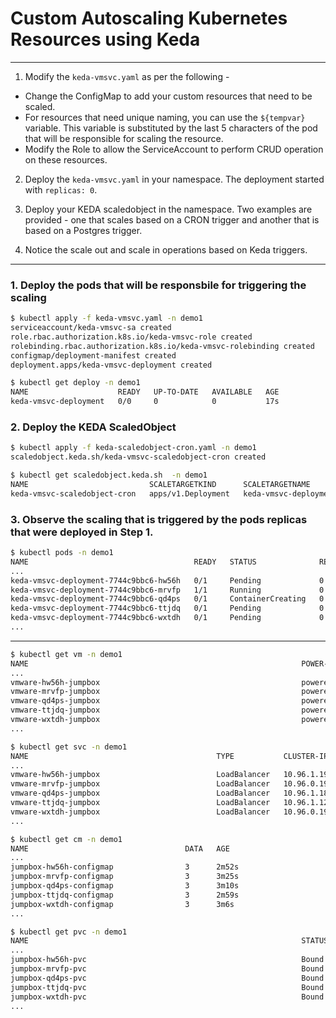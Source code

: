 # Custom Autoscaling Kubernetes Resources using Keda
---
1. Modify the `keda-vmsvc.yaml` as per the following - 
 - Change the ConfigMap to add your custom resources that need to be scaled. 
 - For resources that need unique naming, you can use the `${tempvar}` variable. This variable is substituted by the last 5 characters of the pod that will be responsible for scaling the resource. 
 - Modify the Role to allow the ServiceAccount to perform CRUD operation on these resources.

2. Deploy the `keda-vmsvc.yaml` in your namespace. The deployment started with `replicas: 0`. 

3. Deploy your KEDA scaledobject in the namespace. Two examples are provided - one that scales based on a CRON trigger and another that is based on a Postgres trigger. 

4. Notice the scale out and scale in operations based on Keda triggers. 

---

### 1. Deploy the pods that will be responsbile for triggering the scaling

```bash
$ kubectl apply -f keda-vmsvc.yaml -n demo1
serviceaccount/keda-vmsvc-sa created
role.rbac.authorization.k8s.io/keda-vmsvc-role created
rolebinding.rbac.authorization.k8s.io/keda-vmsvc-rolebinding created
configmap/deployment-manifest created
deployment.apps/keda-vmsvc-deployment created
```

```bash
$ kubectl get deploy -n demo1
NAME                    READY   UP-TO-DATE   AVAILABLE   AGE
keda-vmsvc-deployment   0/0     0            0           17s
```

### 2. Deploy the KEDA ScaledObject

```bash
$ kubectl apply -f keda-scaledobject-cron.yaml -n demo1
scaledobject.keda.sh/keda-vmsvc-scaledobject-cron created
```

```bash
$ kubectl get scaledobject.keda.sh  -n demo1
NAME                           SCALETARGETKIND      SCALETARGETNAME         MIN   MAX   TRIGGERS   AUTHENTICATION   READY   ACTIVE   FALLBACK   PAUSED    AGE
keda-vmsvc-scaledobject-cron   apps/v1.Deployment   keda-vmsvc-deployment   0           cron                        True    True     Unknown    Unknown   8s
```

### 3. Observe the scaling that is triggered by the pods replicas that were deployed in Step 1.  

```bash
$ kubectl pods -n demo1
NAME                                     READY   STATUS              RESTARTS   AGE
...
keda-vmsvc-deployment-7744c9bbc6-hw56h   0/1     Pending             0          0s
keda-vmsvc-deployment-7744c9bbc6-mrvfp   1/1     Running             0          30s
keda-vmsvc-deployment-7744c9bbc6-qd4ps   0/1     ContainerCreating   0          15s
keda-vmsvc-deployment-7744c9bbc6-ttjdq   0/1     Pending             0          15s
keda-vmsvc-deployment-7744c9bbc6-wxtdh   0/1     Pending             0          15s
...
```
---

```bash
$ kubectl get vm -n demo1
NAME                                                             POWER-STATE   AGE
...
vmware-hw56h-jumpbox                                             poweredOn     2m29s
vmware-mrvfp-jumpbox                                             poweredOn     3m2s
vmware-qd4ps-jumpbox                                             poweredOn     2m47s
vmware-ttjdq-jumpbox                                             poweredOn     2m36s
vmware-wxtdh-jumpbox                                             poweredOn     2m43s
...

$ kubectl get svc -n demo1
NAME                                          TYPE           CLUSTER-IP    EXTERNAL-IP   PORT(S)                                          AGE
...
vmware-hw56h-jumpbox                          LoadBalancer   10.96.1.191   10.220.8.14   22:30400/TCP,443:30963/TCP                       2m41s
vmware-mrvfp-jumpbox                          LoadBalancer   10.96.0.197   10.220.8.10   22:31326/TCP,443:30708/TCP                       3m14s
vmware-qd4ps-jumpbox                          LoadBalancer   10.96.1.18    10.220.8.11   22:30167/TCP,443:32158/TCP                       2m59s
vmware-ttjdq-jumpbox                          LoadBalancer   10.96.1.121   10.220.8.13   22:30065/TCP,443:32194/TCP                       2m48s
vmware-wxtdh-jumpbox                          LoadBalancer   10.96.0.195   10.220.8.12   22:30109/TCP,443:32054/TCP                       2m55s
...

$ kubectl get cm -n demo1
NAME                                   DATA   AGE
...
jumpbox-hw56h-configmap                3      2m52s
jumpbox-mrvfp-configmap                3      3m25s
jumpbox-qd4ps-configmap                3      3m10s
jumpbox-ttjdq-configmap                3      2m59s
jumpbox-wxtdh-configmap                3      3m6s
...

$ kubectl get pvc -n demo1
NAME                                                             STATUS   VOLUME                                     CAPACITY   ACCESS MODES   STORAGECLASS         AGE
...
jumpbox-hw56h-pvc                                                Bound    pvc-5cf1b0fc-416b-4957-b732-5078e50e1c29   2Gi        RWO            vc01cl01-t0compute   3m1s
jumpbox-mrvfp-pvc                                                Bound    pvc-ac722f11-b396-4c6d-b1d1-8198566dc51d   2Gi        RWO            vc01cl01-t0compute   3m34s
jumpbox-qd4ps-pvc                                                Bound    pvc-36b56491-5f2d-473b-9c1c-e682f43d6572   2Gi        RWO            vc01cl01-t0compute   3m19s
jumpbox-ttjdq-pvc                                                Bound    pvc-6571e6d5-e5af-4dd5-a759-6787ff09653e   2Gi        RWO            vc01cl01-t0compute   3m8s
jumpbox-wxtdh-pvc                                                Bound    pvc-f2f77d7b-de7b-4962-9d81-2ab358623f3f   2Gi        RWO            vc01cl01-t0compute   3m15s
...
```
